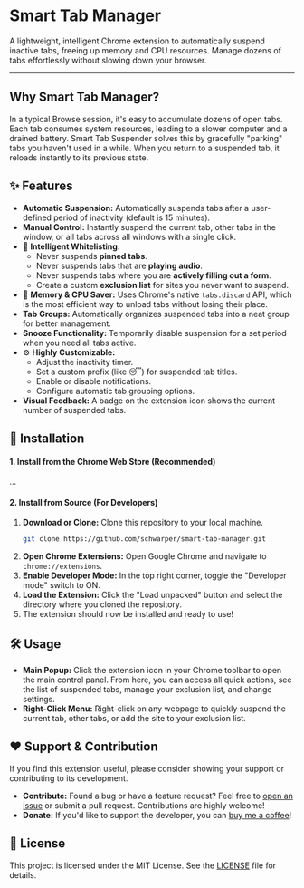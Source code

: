 # Smart Tab Manager

A lightweight, intelligent Chrome extension to automatically suspend inactive tabs, freeing up memory and CPU resources. Manage dozens of tabs effortlessly without slowing down your browser.

---

## Why Smart Tab Manager?

In a typical Browse session, it's easy to accumulate dozens of open tabs. Each tab consumes system resources, leading to a slower computer and a drained battery. Smart Tab Suspender solves this by gracefully "parking" tabs you haven't used in a while. When you return to a suspended tab, it reloads instantly to its previous state.

## ✨ Features

* **Automatic Suspension:** Automatically suspends tabs after a user-defined period of inactivity (default is 15 minutes).
* **Manual Control:** Instantly suspend the current tab, other tabs in the window, or all tabs across all windows with a single click.
* 🧠 **Intelligent Whitelisting:**
    * Never suspends **pinned tabs**.
    * Never suspends tabs that are **playing audio**.
    * Never suspends tabs where you are **actively filling out a form**.
    * Create a custom **exclusion list** for sites you never want to suspend.
* 🚀 **Memory & CPU Saver:** Uses Chrome's native `tabs.discard` API, which is the most efficient way to unload tabs without losing their place.
* **Tab Groups:** Automatically organizes suspended tabs into a neat group for better management.
* **Snooze Functionality:** Temporarily disable suspension for a set period when you need all tabs active.
* ⚙️ **Highly Customizable:**
    * Adjust the inactivity timer.
    * Set a custom prefix (like 😴) for suspended tab titles.
    * Enable or disable notifications.
    * Configure automatic tab grouping options.
* **Visual Feedback:** A badge on the extension icon shows the current number of suspended tabs.

## 🚀 Installation

#### 1. Install from the Chrome Web Store (Recommended)
...


#### 2. Install from Source (For Developers)

1.  **Download or Clone:** Clone this repository to your local machine.
    ```bash
    git clone https://github.com/schwarper/smart-tab-manager.git
    ```
2.  **Open Chrome Extensions:** Open Google Chrome and navigate to `chrome://extensions`.
3.  **Enable Developer Mode:** In the top right corner, toggle the "Developer mode" switch to ON.
4.  **Load the Extension:** Click the "Load unpacked" button and select the directory where you cloned the repository.
5.  The extension should now be installed and ready to use!

## 🛠️ Usage

* **Main Popup:** Click the extension icon in your Chrome toolbar to open the main control panel. From here, you can access all quick actions, see the list of suspended tabs, manage your exclusion list, and change settings.
* **Right-Click Menu:** Right-click on any webpage to quickly suspend the current tab, other tabs, or add the site to your exclusion list.

## ❤️ Support & Contribution

If you find this extension useful, please consider showing your support or contributing to its development.

* **Contribute:** Found a bug or have a feature request? Feel free to [open an issue](https://github.com/schwarper/smart-tab-manager/issues) or submit a pull request. Contributions are highly welcome!
* **Donate:** If you'd like to support the developer, you can
    <a href="https://www.buymeacoffee.com/schwarper" target="_blank">buy me a coffee</a>!

## 📄 License

This project is licensed under the MIT License. See the [LICENSE](LICENSE) file for details.
